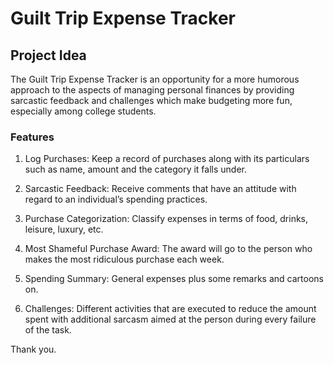 # Guilt Trip Expense Tracker

## Project Idea
The Guilt Trip Expense Tracker is an opportunity for a more humorous approach to the aspects of managing personal finances by providing sarcastic feedback and challenges which make budgeting more fun, especially among college students.

### Features

1. Log Purchases: Keep a record of purchases along with its particulars such as name, amount and the category it falls under.

2. Sarcastic Feedback: Receive comments that have an attitude with regard to an individual’s spending practices.

3. Purchase Categorization: Classify expenses in terms of food, drinks, leisure, luxury, etc.

4. Most Shameful Purchase Award: The award will go to the person who makes the most ridiculous purchase each week.

5. Spending Summary: General expenses plus some remarks and cartoons on.

6. Challenges: Different activities that are executed to reduce the amount spent with additional sarcasm aimed at the person during every failure of the task.

Thank you.